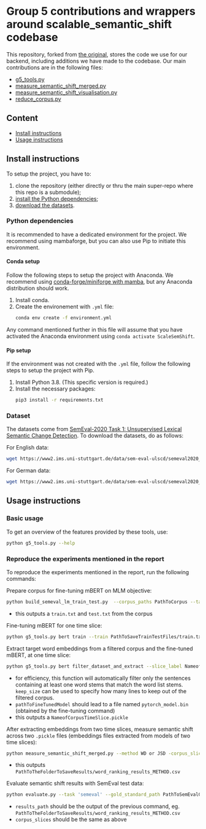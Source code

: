 # Group 5 contributions and wrappers around scalable_semantic_shift codebase

This repository, forked from [the original](https://github.com/matejMartinc/scalable_semantic_shift), stores the code we use for our backend, including additions we have made to the codebase. Our main contributions are in the following files:

* [g5_tools.py](./g5_tools.py)
* [measure_semantic_shift_merged.py](measure_semantic_shift_merged.py)
* [measure_semantic_shift_visualisation.py](measure_semantic_shift_visualisation.py)
* [reduce_corpus.py](reduce_corpus.py)


## Content
- [Install instructions](#install-instructions)
- [Usage instructions](#usage-instructions)

## Install instructions

To setup the project, you have to:
1. clone the repository (either directly or thru the main super-repo where this repo is a submodule);
2. [install the Python dependencies](#python-dependencies);
3. [download the datasets](#).

### Python dependencies
It is recommended to have a dedicated environment for the project.
We recommend using mambaforge, but you can also use Pip to initiate this environment. 

#### Conda setup
Follow the following steps to setup the project with Anaconda. 
We recommend using [conda-forge/miniforge with mamba](https://github.com/conda-forge/miniforge#mambaforge), but any Anaconda distribution should work.

1. Install conda.
2. Create the environement with `.yml` file:
    ```bash
    conda env create -f environment.yml
    ```

Any command mentioned further in this file will assume that you have activated the Anaconda environment using `conda activate ScaleSemShift`.

#### Pip setup
If the environment was not created with the ```.yml``` file, follow the following steps to setup the project with Pip.
1. Install Python 3.8. (This specific version is required.)
2. Install the necessary packages:
    ```bash
    pip3 install -r requirements.txt
    ```

### Dataset
The datasets come from [SemEval-2020 Task 1: Unsupervised Lexical Semantic Change Detection](https://www.ims.uni-stuttgart.de/en/research/resources/corpora/sem-eval-ulscd/). To download the datasets, do as follows:

For English data:
```bash
wget https://www2.ims.uni-stuttgart.de/data/sem-eval-ulscd/semeval2020_ulscd_eng.zip
```

For German data:
```bash
wget https://www2.ims.uni-stuttgart.de/data/sem-eval-ulscd/semeval2020_ulscd_ger.zip
```

## Usage instructions
### Basic usage
To get an overview of the features provided by these tools, use:
```bash
python g5_tools.py --help
```

### Reproduce the experiments mentioned in the report
To reproduce the experiments mentioned in the report, run the following commands:

Prepare corpus for fine-tuning mBERT on MLM objective:
```bash
python build_semeval_lm_train_test.py  --corpus_paths PathToCorpus --target_path PathToTargets --language language --lm_train_test_folder PathToSaveTrainTestFiles
```
- this outputs a ```train.txt``` and ```test.txt``` from the corpus

Fine-tuning mBERT for one time slice:
```bash
python g5_tools.py bert train --train PathToSaveTrainTestFiles/train.txt --out DirPathToTrainedModel --test PathToSaveTrainTestFiles/test.txt --epochs num --batch_size num
```

Extract target word embeddings from a filtered corpus and the fine-tuned mBERT, at one time slice: 
```bash
python g5_tools.py bert filter_dataset_and_extract --slice_label NameofCorpusTimeSlice --corpus_filepath PathToCorpusToBeQueried --pathToFineTunedModel PathToModel.bin  --wordlist_path PathToTargetWordList --keep_size NumberOfLinesToBeKeptInFilteredCorpus --lang CorpusLanguage
```
- for efficiency, this function will automatically filter only the sentences containing at least one word stems that match the word list stems. ```keep_size``` can be used to specify how many lines to keep out of the filtered corpus. 
- ```pathToFineTunedModel``` should lead to a file named ```pytorch_model.bin``` (obtained by the fine-tuning command)
- this outputs a ```NameofCorpusTimeSlice.pickle```


After extracting embeddings from two time slices, measure semantic shift across two ```.pickle``` files (embeddings files extracted from models of two time slices):
```bash
python measure_semantic_shift_merged.py --method WD or JSD -corpus_slices CorpusSliceNamesSeparatedBy ";" --results_dir_path PathToTheFolderToSaveResults --embeddings_path PathToPickleFiles 
```
- this outputs `PathToTheFolderToSaveResults/word_ranking_results_METHOD.csv`

Evaluate semantic shift results with SemEval test data:
```bash
python evaluate.py --task 'semeval' --gold_standard_path PathToSemEvalGraded.txt --results_path PathToResultsFolder --corpus_slices CorpusSliceNamesSeparatedBy ";"
```
- ```results_path``` should be the output of the previous command, eg. `PathToTheFolderToSaveResults/word_ranking_results_METHOD.csv`
- ```corpus_slices``` should be the same as above

